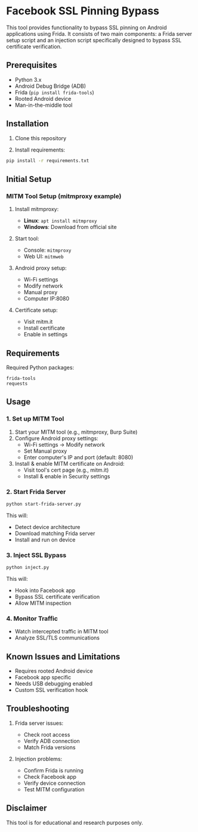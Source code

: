 # Facebook SSL Pinning Bypass

This tool provides functionality to bypass SSL pinning on Android applications using Frida. It consists of two main components: a Frida server setup script and an injection script specifically designed to bypass SSL certificate verification.

## Prerequisites

- Python 3.x
- Android Debug Bridge (ADB)
- Frida (`pip install frida-tools`)
- Rooted Android device
- Man-in-the-middle tool

## Installation

1. Clone this repository

2. Install requirements:
```bash
pip install -r requirements.txt
```

## Initial Setup

### MITM Tool Setup (mitmproxy example)
1. Install mitmproxy:
   - **Linux**: `apt install mitmproxy`
   - **Windows**: Download from official site

2. Start tool:
   - Console: `mitmproxy`
   - Web UI: `mitmweb`

3. Android proxy setup:
   - Wi-Fi settings
   - Modify network
   - Manual proxy
   - Computer IP:8080

4. Certificate setup:
   - Visit mitm.it
   - Install certificate
   - Enable in settings

## Requirements

Required Python packages:
```
frida-tools
requests
```

## Usage

### 1. Set up MITM Tool
1. Start your MITM tool (e.g., mitmproxy, Burp Suite)
2. Configure Android proxy settings:
   - Wi-Fi settings → Modify network
   - Set Manual proxy
   - Enter computer's IP and port (default: 8080)
3. Install & enable MITM certificate on Android:
   - Visit tool's cert page (e.g., mitm.it)
   - Install & enable in Security settings

### 2. Start Frida Server
```bash
python start-frida-server.py
```
This will:
- Detect device architecture
- Download matching Frida server
- Install and run on device

### 3. Inject SSL Bypass
```bash
python inject.py
```
This will:
- Hook into Facebook app
- Bypass SSL certificate verification
- Allow MITM inspection

### 4. Monitor Traffic
- Watch intercepted traffic in MITM tool
- Analyze SSL/TLS communications

## Known Issues and Limitations

- Requires rooted Android device
- Facebook app specific
- Needs USB debugging enabled
- Custom SSL verification hook

## Troubleshooting

1. Frida server issues:
   - Check root access
   - Verify ADB connection
   - Match Frida versions

2. Injection problems:
   - Confirm Frida is running
   - Check Facebook app
   - Verify device connection
   - Test MITM configuration

## Disclaimer

This tool is for educational and research purposes only.